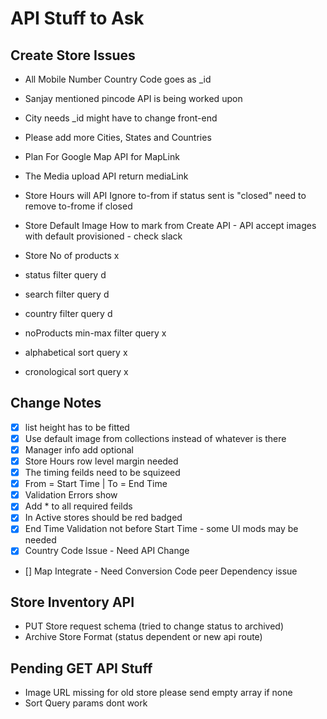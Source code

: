 # API Stuff to Ask

## Create Store Issues

- All Mobile Number Country Code goes as \_id
- Sanjay mentioned pincode API is being worked upon
- City needs \_id might have to change front-end
- Please add more Cities, States and Countries
- Plan For Google Map API for MapLink
- The Media upload API return mediaLink
- Store Hours will API Ignore to-from if status sent is "closed" need to remove to-frome if closed

- Store Default Image How to mark from Create API - API accept images with default provisioned - check slack
- Store No of products x

- status filter query d
- search filter query d
- country filter query d
- noProducts min-max filter query x

- alphabetical sort query x
- cronological sort query x

## Change Notes

- [x] list height has to be fitted
- [x] Use default image from collections instead of whatever is there
- [x] Manager info add optional
- [x] Store Hours row level margin needed
- [x] The timing feilds need to be squizeed
- [x] From = Start Time | To = End Time
- [x] Validation Errors show
- [x] Add \* to all required feilds
- [x] In Active stores should be red badged
- [x] End Time Validation not before Start Time - some UI mods may be needed
- [x] Country Code Issue - Need API Change
- [] Map Integrate - Need Conversion Code peer Dependency issue

## Store Inventory API

- PUT Store request schema (tried to change status to archived)
- Archive Store Format (status dependent or new api route)

## Pending GET API Stuff

- Image URL missing for old store please send empty array if none
- Sort Query params dont work